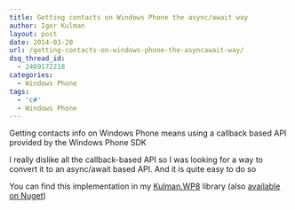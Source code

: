 ```yaml
---
title: Getting contacts on Windows Phone the async/await way
author: Igor Kulman
layout: post
date: 2014-03-20
url: /getting-contacts-on-windows-phone-the-asyncawait-way/
dsq_thread_id:
  - 2469172218
categories:
  - Windows Phone
tags:
  - 'c#'
  - Windows Phone
---
```

Getting contacts info on Windows Phone means using a callback based API provided by the Windows Phone SDK

<script src="https://gist.github.com/igorkulman/9572748.js?file=Contacts.Standard.cs"></script>

I really dislike all the callback-based API so I was looking for a way to convert it to an async/await based API. And it is quite easy to do so

<script src="https://gist.github.com/igorkulman/9572748.js?file=AddressBookService.cs"></script>

You can find this implementation in my [Kulman.WP8][1] library (also [available on Nuget][2])

 [1]: https://github.com/igorkulman/Kulman.WP8
 [2]: http://www.nuget.org/packages/Kulman.WP8/